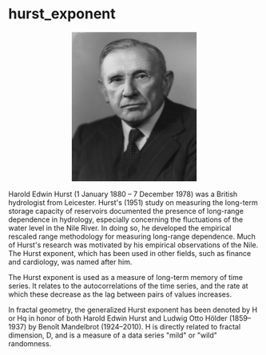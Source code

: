 # hurst_exponent

<div align="center">
  <img src="image/hurst.png" alt="hurst" width="250" height="300">
</div>

Harold Edwin Hurst (1 January 1880 – 7 December 1978) was a British hydrologist from Leicester. Hurst's (1951) study on measuring the long-term storage capacity of reservoirs documented the presence of long-range dependence in hydrology, especially concerning the fluctuations of the water level in the Nile River. In doing so, he developed the empirical rescaled range methodology for measuring long-range dependence. Much of Hurst's research was motivated by his empirical observations of the Nile. The Hurst exponent, which has been used in other fields, such as finance and cardiology, was named after him.

The Hurst exponent is used as a measure of long-term memory of time series. It relates to the autocorrelations of the time series, and the rate at which these decrease as the lag between pairs of values increases.

In fractal geometry, the generalized Hurst exponent has been denoted by H or Hq in honor of both Harold Edwin Hurst and Ludwig Otto Hölder (1859–1937) by Benoît Mandelbrot (1924–2010). H is directly related to fractal dimension, D, and is a measure of a data series "mild" or "wild" randomness.